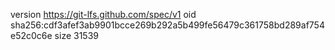 version https://git-lfs.github.com/spec/v1
oid sha256:cdf3afef3ab9901bcce269b292a5b499fe56479c361758bd289af754e52c0c6e
size 31539
